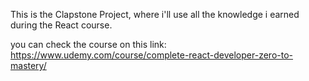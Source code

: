 This is the Clapstone Project, where i'll use all the knowledge i earned during the React course. 


you can check the course on this link: https://www.udemy.com/course/complete-react-developer-zero-to-mastery/
